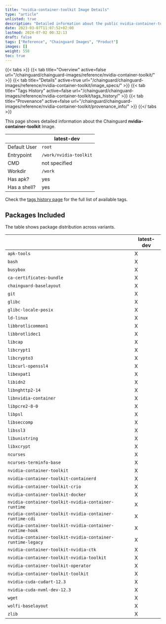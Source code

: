 ```yaml
---
title: "nvidia-container-toolkit Image Details"
type: "article"
unlisted: true
description: "Detailed information about the public nvidia-container-toolkit Chainguard Image."
date: 2023-03-07T11:07:52+02:00
lastmod: 2024-07-02 00:32:13
draft: false
tags: ["Reference", "Chainguard Images", "Product"]
images: []
weight: 550
toc: true
---
```


{{< tabs >}}
{{< tab title="Overview" active=false url="/chainguard/chainguard-images/reference/nvidia-container-toolkit/" >}}
{{< tab title="Details" active=true url="/chainguard/chainguard-images/reference/nvidia-container-toolkit/image_specs/" >}}
{{< tab title="Tags History" active=false url="/chainguard/chainguard-images/reference/nvidia-container-toolkit/tags_history/" >}}
{{< tab title="Provenance" active=false url="/chainguard/chainguard-images/reference/nvidia-container-toolkit/provenance_info/" >}}
{{</ tabs >}}

This page shows detailed information about the Chainguard **nvidia-container-toolkit** Image.

|              | latest-dev             |
|--------------|------------------------|
| Default User | `root`                 |
| Entrypoint   | `/work/nvidia-toolkit` |
| CMD          | not specified          |
| Workdir      | `/work`                |
| Has apk?     | yes                    |
| Has a shell? | yes                    |

Check the [tags history page](/chainguard/chainguard-images/reference/nvidia-container-toolkit/tags_history/) for the full list of available tags.

## Packages Included
The table shows package distribution across variants.

|                                                            | latest-dev |
|------------------------------------------------------------|------------|
| `apk-tools`                                                | X          |
| `bash`                                                     | X          |
| `busybox`                                                  | X          |
| `ca-certificates-bundle`                                   | X          |
| `chainguard-baselayout`                                    | X          |
| `git`                                                      | X          |
| `glibc`                                                    | X          |
| `glibc-locale-posix`                                       | X          |
| `ld-linux`                                                 | X          |
| `libbrotlicommon1`                                         | X          |
| `libbrotlidec1`                                            | X          |
| `libcap`                                                   | X          |
| `libcrypt1`                                                | X          |
| `libcrypto3`                                               | X          |
| `libcurl-openssl4`                                         | X          |
| `libexpat1`                                                | X          |
| `libidn2`                                                  | X          |
| `libnghttp2-14`                                            | X          |
| `libnvidia-container`                                      | X          |
| `libpcre2-8-0`                                             | X          |
| `libpsl`                                                   | X          |
| `libseccomp`                                               | X          |
| `libssl3`                                                  | X          |
| `libunistring`                                             | X          |
| `libxcrypt`                                                | X          |
| `ncurses`                                                  | X          |
| `ncurses-terminfo-base`                                    | X          |
| `nvidia-container-toolkit`                                 | X          |
| `nvidia-container-toolkit-containerd`                      | X          |
| `nvidia-container-toolkit-crio`                            | X          |
| `nvidia-container-toolkit-docker`                          | X          |
| `nvidia-container-toolkit-nvidia-container-runtime`        | X          |
| `nvidia-container-toolkit-nvidia-container-runtime-cdi`    | X          |
| `nvidia-container-toolkit-nvidia-container-runtime-hook`   | X          |
| `nvidia-container-toolkit-nvidia-container-runtime-legacy` | X          |
| `nvidia-container-toolkit-nvidia-ctk`                      | X          |
| `nvidia-container-toolkit-nvidia-toolkit`                  | X          |
| `nvidia-container-toolkit-operator`                        | X          |
| `nvidia-container-toolkit-toolkit`                         | X          |
| `nvidia-cuda-cudart-12.3`                                  | X          |
| `nvidia-cuda-nvml-dev-12.3`                                | X          |
| `wget`                                                     | X          |
| `wolfi-baselayout`                                         | X          |
| `zlib`                                                     | X          |

